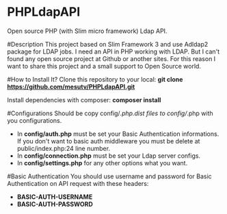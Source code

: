 # PHPLdapAPI
Open source PHP (with Slim micro framework) Ldap API.

#Description
This project based on Slim Framework 3 and use Adldap2 package for LDAP jobs. I need an API in PHP working with LDAP. But I can't found any open source project at Github or another sites.
For this reason I want to share this project and a small support to Open Source world. 


#How to Install It?
Clone this repository to your local:
**git clone https://github.com/mesutv/PHPLdapAPI.git**

Install dependencies with composer:
**composer install**

#Configurations
Should be copy config/*.php.dist files to config/*.php with you configurations.

- In **config/auth.php** must be set your Basic Authentication informations. If you don't want to basic auth middleware you must be delete at public/index.php:24 line number.
- In **config/connection.php** must be set your Ldap server configs.
- In **config/settings.php** for any other options what you want.

#Basic Authentication
You should use username and password for Basic Authentication on API request with these headers:
- **BASIC-AUTH-USERNAME**
- **BASIC-AUTH-PASSWORD**
